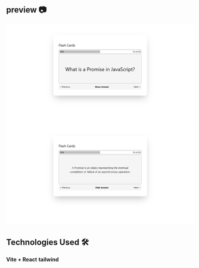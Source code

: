 ## preview 📷
![Flash Cards](./src/assets/15-project-screenshot-1.png)
![Flash Cards](./src/assets/15-project-screenshot-2.png)

## Technologies Used 🛠️
**Vite + React**
**tailwind**